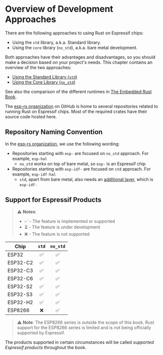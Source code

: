 # Overview of Development Approaches

There are the following approaches to using Rust on Espressif chips:

- Using the `std` library, a.k.a. Standard library.
- Using the `core` library (`no_std`), a.k.a. bare metal development.

Both approaches have their advantages and disadvantages, so you should make a decision based on your project's needs. This chapter contains an overview of the two approaches:

- [Using the Standard Library (`std`)][rust-esp-book-std]
- [Using the Core Library (`no_std`)][rust-esp-book-no-std]

See also the comparison of the different runtimes in [The Embedded Rust Book][embedded-rust-book-intro-std].

The [esp-rs organization] on GitHub is home to several repositories related to running Rust on Espressif chips. Most of the required crates have their source code hosted here.

[rust-esp-book-std]: ./using-the-standard-library.md
[rust-esp-book-no-std]: ./using-the-core-library.md
[embedded-rust-book-intro-std]: https://docs.rust-embedded.org/book/intro/no-std.html#a-no_std-rust-environment
[esp-rs organization]: https://github.com/esp-rs/

## Repository Naming Convention

In the [esp-rs organization], we use the following wording:
- Repositories starting with `esp-` are focused on `no_std` approach. For example, `esp-hal`
  - `no_std` works on top of bare metal, so `esp-` is an Espressif chip
- Repositories starting with `esp-idf-` are focused on `std` approach. For example, `esp-idf-hal`
  - `std`, apart from bare metal, also needs an [additional layer], which is `esp-idf-`

[additional layer]: https://github.com/espressif/esp-idf

## Support for Espressif Products

> ⚠️ **Notes**:
>
> - ✅ - The feature is implemented or supported
> - ⏳ - The feature is under development
> - ❌ - The feature is not supported

| Chip     | `std` | `no_std` |
| -------- | :---: | :------: |
| ESP32    |   ✅   |    ✅     |
| ESP32-C2 |   ✅   |    ✅     |
| ESP32-C3 |   ✅   |    ✅     |
| ESP32-C6 |   ✅   |    ✅     |
| ESP32-S2 |   ✅   |    ✅     |
| ESP32-S3 |   ✅   |    ✅     |
| ESP32-H2 |   ✅   |    ✅     |
| ESP8266  |   ❌   |    ✅     |

> ⚠️ **Note**: The ESP8266 series is outside the scope of this book. Rust support for the
> ESP8266 series is limited and is not being officially supported by Espressif.

The products supported in certain circumstances will be called _supported Espressif products_ throughout the book.

